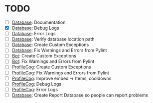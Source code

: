 # TODO

- [ ] [Database](src/database/database.py): Documentation
- [x] [Database](src/database/database.py): Debug Logs
- [ ] [Database](src/database/database.py): Error Logs
- [ ] [Database](src/database/database.py): Verify database location path
- [ ] [Database](src/database/database.py): Create Custom Exceptions
- [ ] [Database](src/database/database.py): Fix Warnings and Errors from Pylint
- [ ] [Bot](src/bot.py): Create Custom Exceptions
- [ ] [Bot](src/bot.py): Fix Warnings and Errors from Pylint
- [ ] [ProfileCog](src/cogs/profile_cog.py): Create Custom Exceptions
- [ ] [ProfileCog](src/cogs/profile_cog.py): Fix Warnings and Errors from Pylint
- [ ] [ProfileCog](src/cogs/profile_cog.py): Improve embed -> Items, cooldowns
- [ ] [ProfileCog](src/cogs/profile_cog.py): Debug Logs
- [ ] [ProfileCog](src/cogs/profile_cog.py): Error Logs
- [ ] [Database](src/database/database.py): Create Report Database so people can report problems

